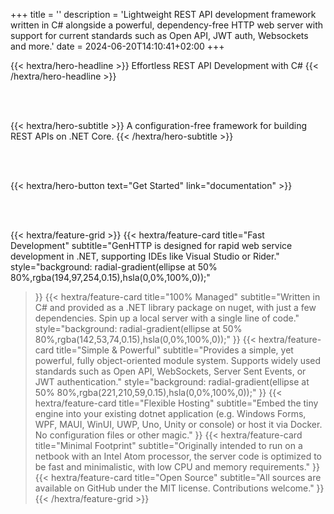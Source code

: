 +++
title = ''
description = 'Lightweight REST API development framework written in C# alongside a powerful, dependency-free HTTP web server with support for current standards such as Open API, JWT auth, Websockets and more.'
date = 2024-06-20T14:10:41+02:00
+++

{{< hextra/hero-headline >}}
  Effortless REST API Development with C#
{{< /hextra/hero-headline >}}

<br /><br />

{{< hextra/hero-subtitle >}}
  A configuration-free framework for building REST APIs on .NET Core.
{{< /hextra/hero-subtitle >}}

<br /><br />

{{< hextra/hero-button text="Get Started" link="documentation" >}}

<br /><br />

{{< hextra/feature-grid >}}
  {{< hextra/feature-card
    title="Fast Development"
    subtitle="GenHTTP is designed for rapid web service development in .NET, supporting IDEs like Visual Studio or Rider."
    style="background: radial-gradient(ellipse at 50% 80%,rgba(194,97,254,0.15),hsla(0,0%,100%,0));"
  >}}
  {{< hextra/feature-card
    title="100% Managed"
    subtitle="Written in C# and provided as a .NET library package on nuget, with just a few dependencies. Spin up a local server with a single line of code."
    style="background: radial-gradient(ellipse at 50% 80%,rgba(142,53,74,0.15),hsla(0,0%,100%,0));"
  >}}
  {{< hextra/feature-card
    title="Simple & Powerful"
    subtitle="Provides a simple, yet powerful, fully object-oriented module system. Supports widely used standards such as Open API, WebSockets, Server Sent Events, or JWT authentication."
    style="background: radial-gradient(ellipse at 50% 80%,rgba(221,210,59,0.15),hsla(0,0%,100%,0));"
  >}}
  {{< hextra/feature-card
    title="Flexible Hosting"
    subtitle="Embed the tiny engine into your existing dotnet application (e.g. Windows Forms, WPF, MAUI, WinUI, UWP, Uno, Unity or console) or host it via Docker. No configuration files or other magic."
  >}}
  {{< hextra/feature-card
    title="Minimal Footprint"
    subtitle="Originally intended to run on a netbook with an Intel Atom processor, the server code is optimized to be fast and minimalistic, with low CPU and memory requirements."
  >}}
  {{< hextra/feature-card
    title="Open Source"
    subtitle="All sources are available on GitHub under the MIT license. Contributions welcome."
  >}}
{{< /hextra/feature-grid >}}
